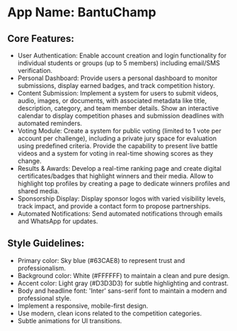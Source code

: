 # **App Name**: BantuChamp

## Core Features:

- User Authentication: Enable account creation and login functionality for individual students or groups (up to 5 members) including email/SMS verification.
- Personal Dashboard: Provide users a personal dashboard to monitor submissions, display earned badges, and track competition history.
- Content Submission: Implement a system for users to submit videos, audio, images, or documents, with associated metadata like title, description, category, and team member details. Show an interactive calendar to display competition phases and submission deadlines with automated reminders.
- Voting Module: Create a system for public voting (limited to 1 vote per account per challenge), including a private jury space for evaluation using predefined criteria. Provide the capability to present live battle videos and a system for voting in real-time showing scores as they change.
- Results & Awards: Develop a real-time ranking page and create digital certificates/badges that highlight winners and their media. Allow to highlight top profiles by creating a page to dedicate winners profiles and shared media.
- Sponsorship Display: Display sponsor logos with varied visibility levels, track impact, and provide a contact form to propose partnerships.
- Automated Notifications: Send automated notifications through emails and WhatsApp for updates.

## Style Guidelines:

- Primary color: Sky blue (#63CAE8) to represent trust and professionalism.
- Background color: White (#FFFFFF) to maintain a clean and pure design.
- Accent color: Light gray (#D3D3D3) for subtle highlighting and contrast.
- Body and headline font: 'Inter' sans-serif font to maintain a modern and professional style.
- Implement a responsive, mobile-first design.
- Use modern, clean icons related to the competition categories.
- Subtle animations for UI transitions.